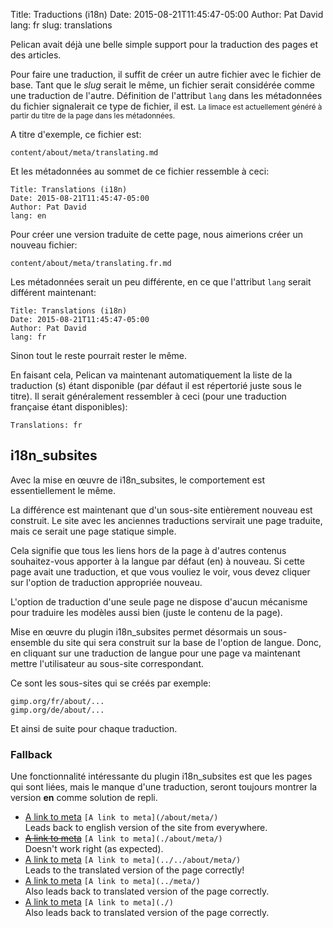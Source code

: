 Title: Traductions (i18n)
Date: 2015-08-21T11:45:47-05:00
Author: Pat David
lang: fr 
slug: translations

Pelican avait déjà une belle simple support pour la traduction des pages et des articles.

Pour faire une traduction, il suffit de créer un autre fichier avec le fichier de base. Tant que le *slug* serait le même, un fichier serait considérée comme une traduction de l'autre. Définition de l'attribut `lang` dans les métadonnées du fichier signalerait ce type de fichier, il est.
<small>
La limace est actuellement généré à partir du titre de la page dans les métadonnées.
</small>

A titre d'exemple, ce fichier est:

    content/about/meta/translating.md

Et les métadonnées au sommet de ce fichier ressemble à ceci:

    Title: Translations (i18n)
    Date: 2015-08-21T11:45:47-05:00
    Author: Pat David
    lang: en

Pour créer une version traduite de cette page, nous aimerions créer un nouveau fichier:

    content/about/meta/translating.fr.md

Les métadonnées serait un peu différente, en ce que l'attribut `lang` serait différent maintenant:


    Title: Translations (i18n)
    Date: 2015-08-21T11:45:47-05:00
    Author: Pat David
    lang: fr

Sinon tout le reste pourrait rester le même.

En faisant cela, Pelican va maintenant automatiquement la liste de la traduction (s) étant disponible (par défaut il est répertorié juste sous le titre). Il serait généralement ressembler à ceci (pour une traduction française étant disponibles):

    Translations: fr


## i18n_subsites

Avec la mise en œuvre de i18n_subsites, le comportement est essentiellement le même.

La différence est maintenant que d'un sous-site entièrement nouveau est construit. Le site avec les anciennes traductions servirait une page traduite, mais ce serait une page statique simple.

Cela signifie que tous les liens hors de la page à d'autres contenus souhaitez-vous apporter à la langue par défaut (en) à nouveau. Si cette page avait une traduction, et que vous vouliez le voir, vous devez cliquer sur l'option de traduction appropriée nouveau.

L'option de traduction d'une seule page ne dispose d'aucun mécanisme pour traduire les modèles aussi bien (juste le contenu de la page).

Mise en œuvre du plugin i18n_subsites permet désormais un sous-ensemble du site qui sera construit sur la base de l'option de langue. Donc, en cliquant sur une traduction de langue pour une page va maintenant mettre l'utilisateur au sous-site correspondant.

Ce sont les sous-sites qui se créés par exemple:

    gimp.org/fr/about/...
    gimp.org/de/about/...

Et ainsi de suite pour chaque traduction.


### Fallback

Une fonctionnalité intéressante du plugin i18n_subsites est que les pages qui sont liées, mais le manque d'une traduction, seront toujours montrer la version **en** comme solution de repli.


* [A link to meta](/about/meta/) `[A link to meta](/about/meta/)`  
    Leads back to english version of the site from everywhere.
* [<del>A link to meta</del>](./about/meta/) `[A link to meta](./about/meta/)`  
    Doesn't work right (as expected).
* [A link to meta](../../about/meta/) `[A link to meta](../../about/meta/)`  
    Leads to the translated version of the page correctly!
* [A link to meta](../meta/) `[A link to meta](../meta/)`  
    Also leads back to translated version of the page correctly.
* [A link to meta](./) `[A link to meta](./)`  
    Also leads back to translated version of the page correctly.
